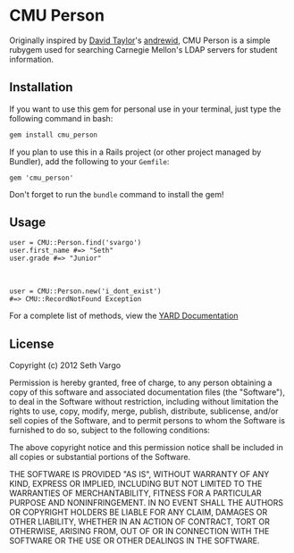 CMU Person
==========

Originally inspired by [David Taylor](https://github.com/tinystatemachine)'s [andrewid](https://github.com/tinystatemachine/andrewid), CMU Person is a simple rubygem used for searching Carnegie Mellon's LDAP servers for student information.

Installation
------------
If you want to use this gem for personal use in your terminal, just type the following command in bash:
```bash
gem install cmu_person
```

If you plan to use this in a Rails project (or other project managed by Bundler), add the following to your `Gemfile`:

    gem 'cmu_person'

Don't forget to run the `bundle` command to install the gem!

Usage
-----

    user = CMU::Person.find('svargo')
    user.first_name #=> "Seth"
    user.grade #=> "Junior"

&nbsp;

    user = CMU::Person.new('i_dont_exist')
    #=> CMU::RecordNotFound Exception

For a complete list of methods, view the [YARD Documentation](http://rubydoc.info/gems/cmu_person/0.0.3/frames)

License
-------
Copyright (c) 2012 Seth Vargo

Permission is hereby granted, free of charge, to any person obtaining a copy of this software and associated documentation files (the "Software"), to deal in the Software without restriction, including without limitation the rights to use, copy, modify, merge, publish, distribute, sublicense, and/or sell copies of the Software, and to permit persons to whom the Software is furnished to do so, subject to the following conditions:

The above copyright notice and this permission notice shall be included in all copies or substantial portions of the Software.

THE SOFTWARE IS PROVIDED "AS IS", WITHOUT WARRANTY OF ANY KIND, EXPRESS OR IMPLIED, INCLUDING BUT NOT LIMITED TO THE WARRANTIES OF MERCHANTABILITY, FITNESS FOR A PARTICULAR PURPOSE AND NONINFRINGEMENT. IN NO EVENT SHALL THE AUTHORS OR COPYRIGHT HOLDERS BE LIABLE FOR ANY CLAIM, DAMAGES OR OTHER LIABILITY, WHETHER IN AN ACTION OF CONTRACT, TORT OR OTHERWISE, ARISING FROM, OUT OF OR IN CONNECTION WITH THE SOFTWARE OR THE USE OR OTHER DEALINGS IN THE SOFTWARE.